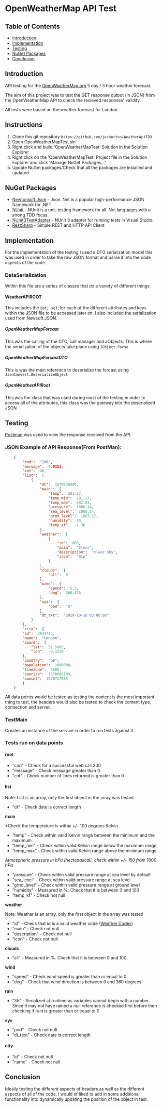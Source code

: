 # OpenWeatherMap API Test
## Table of Contents
* [Introduction](#introduction)
* [Implementation](#implementation)
* [Testing](#testing)
* [NuGet Packages](#nuget-packages)
* [Conclusion](#conclusion)
## Introduction
API testing for the [OpenWeatherMap.org](https://openweathermap.org/api) 5 day / 3 hour weather forecast. 

The aim of this project was to test the GET response output (in JSON) from the OpenWeatherMap API to check the recieved responses' validity. 

All tests were based on the weather forecast for London.

## Instructions

1. Clone this git repository ```https://github.com/jezhorton/WeatherApiTDD```
2. Open OpenWeatherMapTest.sln 
3. Right click and build 'OpenWeatherMapTest' Solution in the Solution Explorer
4. Right click on the 'OpenWeatherMapTest' Project file in the Solution Explorer and click 'Manage NuGet Packages..." 
5. Update NuGet packages/Check that all the packages are installed and updated

## NuGet Packages

 - [Newtonsoft.Json](https://www.nuget.org/packages/Newtonsoft.Json/) - Json .Net is a popular high-performance JSON framework for .NET
 - [NUnit](https://www.nuget.org/packages/NUnit/) - NUnit is a unit-testing framework for all .Net languages with a strong TDD focus.
 - [NUnit3TestAdapter](https://www.nuget.org/packages/NUnit3TestAdapter/) - NUnit 3 adapter for running tests in Visual Studio.
 - [RestSharp](https://www.nuget.org/packages/RestSharp/) - Simple REST and HTTP API Client

## Implementation
For the implementation of the testing I used a DTO serialization model this was used in order to take the raw JSON format and parse it into the code aspects of the code.
### DataSerialization
Within this file are a series of classes that do a variety of different things. 
#### WeatherAPIROOT
This includes the `get; set;`for each of the different attributes and keys within the JSON file to be accessed later on. I also included the serialization used from Newsoft.JSON.
##### OpenWeatherMapForcast
This was the calling of the DTO, call manager and JObjects. This is where the serialization of the objects take place using `JObject.Parse`
##### OpenWeatherMapForcastDTO
This is was the main reference to deserialize the forcast using `JsonConvert.DeserializeObject
`
##### OpenWeatherAPIRoot 
This was the class that was used during most of the testing in order to access all of the attributes, this class was the gateway into the deserialized JSON
## Testing
 [Postman](https://www.getpostman.com/) was used to view the response received from the API.
### JSON Example of API Response(From PostMan):
```JSON
    {
        "cod":  "200",        
        "message":  0.0121,        
        "cnt":  40,        
        "list":  [        
	        {        
		        "dt":  1570676400,       
		        "main":  {        
			        "temp":  281.27,        
			        "temp_min":  281.27,        
			        "temp_max":  282.63,        
			        "pressure":  1008.14,        
			        "sea_level":  1008.14,        
			        "grnd_level":  1003.37,        
			        "humidity":  80,        
			        "temp_kf":  -1.36        
			    },        
		        "weather":  [       
			        {        
				        "id":  800,        
				        "main":  "Clear",        
				        "description":  "clear sky",        
				        "icon":  "01n"        
			        }        
		        ],        
		        "clouds":  {        
			        "all":  0        
		        },        
		        "wind":  {        
			        "speed":  5.2,        
			        "deg":  260.476        
		        },        
		        "sys":  {        
			        "pod":  "n"        
		        },        
    			"dt_txt":  "2019-10-10 03:00:00"
	    	}
    	],
    	"city":  {    
	    "id":  2643743,    
	    "name":  "London",    
	    "coord":  {    
		    "lat":  51.5085,    
		    "lon":  -0.1258    
	    },    
	    "country":  "GB",    
	    "population":  1000000,    
	    "timezone":  3600,    
	    "sunrise":  1570688109,    
	    "sunset":  1570727985    
	    }    
	}
```
All data points would be tested as testing the content is the most important thing to test, the headers would also be tested to check the content type, connection and server.
### TestMain
Creates an instance of the service in order to run tests against it
### Tests run on data points
#### root
 - "cod" - Check for a successful web call 200
 - "message" - Check message greater than 0
 - "cnt" - Check number of lines returned is greater than 0

#### list
 Note: List is an array, only the first object in the array was tested
 - "dt" - Check date is correct length
 
**main**

*Check the temperature is within +/- 100 	degrees Kelvin
 - "temp" - Check within valid Kelvin range between the minimum and the maximum
 - "temp_min" - Check within valid Kelvin range below the maximum range
 - "temp_max" - Check within valid Kelvin range above the minimum range
 
*Atmospheric pressure in hPa (hectopascal), check within +/- 150 from 1000 hPa*
 - "pressure" - Check within valid pressure range at sea level by default
 - "sea_level" - Check within valid pressure range at sea level
 - "grnd_level" - Check within valid pressure range at ground level
 - "humidity" - Measured in %. Check that it is between 0 and 100
 - "temp_kf" - Check not null
 
**weather**

Note: Weather is an array, only the first object in the array was tested
 - "id" - Check that id is a valid weather code ([Weather Codes](https://openweathermap.org/weather-conditions))
 - "main" - Check not null
 - "description" - Check not null
 - "icon" - Check not null
 
**clouds**

 - "all" - Measured in %. Check that it is between 0 and 100
 
**wind**

- "speed" - Check wind speed is greater than or equal to 0
- "deg" - Check that wind direction is between 0 and 360 degrees

**rain**

- "3h" - Serialized at runtime as variables cannot begin with a number. Since it may not have rained a null reference is checked first before then checking if rain is greater than or equal to 0

**sys** 

- "pod" - Check not null
 - "dt_text" - Check date is correct length
#### city
- "id" - Check not null
- "name" - Check not null

## Conclusion
Ideally testing the different aspects of headers as well as the different aspects of all of the code. I would of liked to add in some additional functionality into dynamically updating the position of the object in test.
